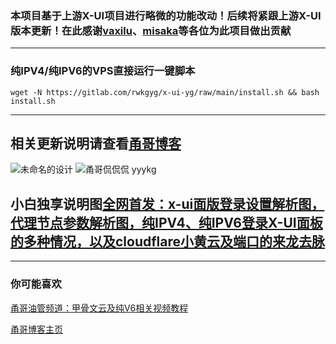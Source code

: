 ### 本项目基于上游X-UI项目进行略微的功能改动！后续将紧跟上游X-UI版本更新！在此感谢[vaxilu](https://github.com/vaxilu/x-ui)、[misaka](https://gitlab.com/Misaka-blog/x-ui-msk)等各位为此项目做出贡献

----------------------------------------------------------------------------------------------------------------------------------------------

### 纯IPV4/纯IPV6的VPS直接运行一键脚本

```
wget -N https://gitlab.com/rwkgyg/x-ui-yg/raw/main/install.sh && bash install.sh
```

--------------------------------------------------------------------------------------------------------------------------------------------------


## 相关更新说明请查看[甬哥博客](https://ygkkk.blogspot.com/2022/02/githubx-uitgacmex-uiipv4ipv6v4v6vpsvaxi.html)
![未命名的设计](https://user-images.githubusercontent.com/90416692/163515222-b8c9cb75-7922-40db-87e5-9e15dcbb6892.png)
![甬哥侃侃侃 yyykg](https://user-images.githubusercontent.com/90416692/163515234-b5e40825-bea1-44db-bba4-11223531442c.png)
## 小白独享说明图[全网首发：x-ui面版登录设置解析图，代理节点参数解析图，纯IPV4、纯IPV6登录X-UI面板的多种情况，以及cloudflare小黄云及端口的来龙去脉](https://ygkkk.blogspot.com/2022/03/x-uiipv4ipv6x-uicloudflare.html)

---------------------------------------------------------------------------------------------------------------------------------------------------

### 你可能喜欢

[甬哥油管频道：甲骨文云及纯V6相关视频教程](https://www.youtube.com/channel/UCxukdnZiXnTFvjF5B5dvJ5w)

[甬哥博客主页](https://ygkkk.blogspot.com/)
